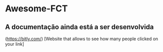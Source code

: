 # Awesome-FCT

## A documentação ainda está a ser desenvolvida

(https://bitly.com/) [Website that allows to see how many people clicked on your link]
